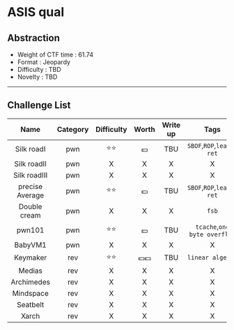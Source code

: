# ASIS qual

## Abstraction

- Weight of CTF time : 61.74
- Format : Jeopardy
- Difficulty : ​TBD​
- Novelty : TBD



---

## Challenge List

|      Name       | Category |  Difficulty  |      Worth       | Write up |             Tags             |
| :-------------: | :------: | :----------: | :--------------: | :------: | :--------------------------: |
|   Silk roadI    |   pwn    | :star::star: |     :dollar:     |   TBU    |   `SBOF`,`ROP`,`leave-ret`   |
|   Silk roadII   |   pwn    |      X       |        X         |    X     |              X               |
|  Silk roadIII   |   pwn    |      X       |        X         |    X     |              X               |
| precise Average |   pwn    | :star::star: |     :dollar:     |   TBU    |   `SBOF`,`ROP`,`leave-ret`   |
|  Double cream   |   pwn    |      X       |        X         |    X     |            `fsb`             |
|     pwn101      |   pwn    | :star::star: |     :dollar:     |   TBU    | `tcache`,`one byte overflow` |
|     BabyVM1     |   pwn    |      X       |        X         |    X     |              X               |
|    Keymaker     |   rev    | :star::star: | :dollar::dollar: |   TBU    |       `linear algebra`       |
|     Medias      |   rev    |      X       |        X         |    X     |              X               |
|   Archimedes    |   rev    |      X       |        X         |    X     |              X               |
|    Mindspace    |   rev    |      X       |        X         |    X     |              X               |
|    Seatbelt     |   rev    |      X       |        X         |    X     |              X               |
|      Xarch      |   rev    |      X       |        X         |    X     |              X               |